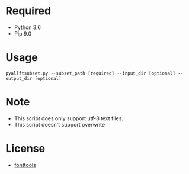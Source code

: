 # Required 
* Python 3.6
* Pip 9.0
# Usage
<pre><code><bold>pyallftsubset.py --subset_path [required] --input_dir [optional] --output_dir [optional]
</bold></pre></code>
# Note
* This script does only support utf-8 text files.
* This script doesn't support overwrite
# License
* [fonttools](https://github.com/fonttools/fonttools/blob/master/LICENSE)
